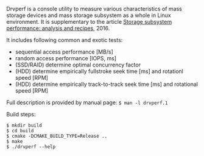 Drvperf is a console utility to measure various characteristics of mass storage
devices and mass storage subsystem as a whole in Linux environment.
It is supplementary to the article 
[Storage subsystem performance: analysis and recipes](https://andreigudkov.github.io/sspar/), 2016.

It includes following common and exotic tests:

 * sequential access performance [MB/s]
 * random access performance [IOPS, ms]
 * (SSD/RAID) determine optimal concurrency factor
 * (HDD) determine empirically fullstroke seek time [ms] and rotationl speed [RPM]
 * (HDD) determine empirically track-to-track seek time [ms] and rotational speed [RPM]

Full description is provided by manual page: `$ man -l drvperf.1`

Build steps:

    $ mkdir build
    $ cd build
    $ cmake -DCMAKE_BUILD_TYPE=Release ..
    $ make
    $ ./drvperf --help

